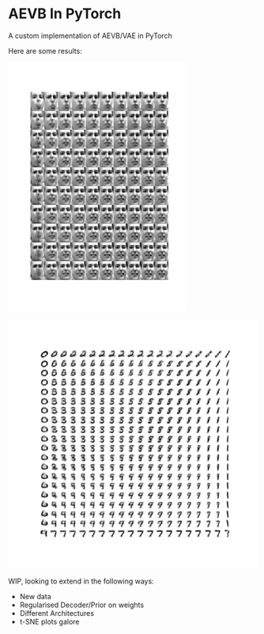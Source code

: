 # AEVB In PyTorch

A custom implementation of AEVB/VAE in PyTorch

Here are some results:

![Frey Face](Images/Frey.png?raw=true "Interpolation Plot: Frey")

![MNIST](Images/MNIST.png?raw=true "Interpolation Plot: MNIST")

WIP, looking to extend in the following ways:
* New data
* Regularised Decoder/Prior on weights
* Different Architectures
* t-SNE plots galore
